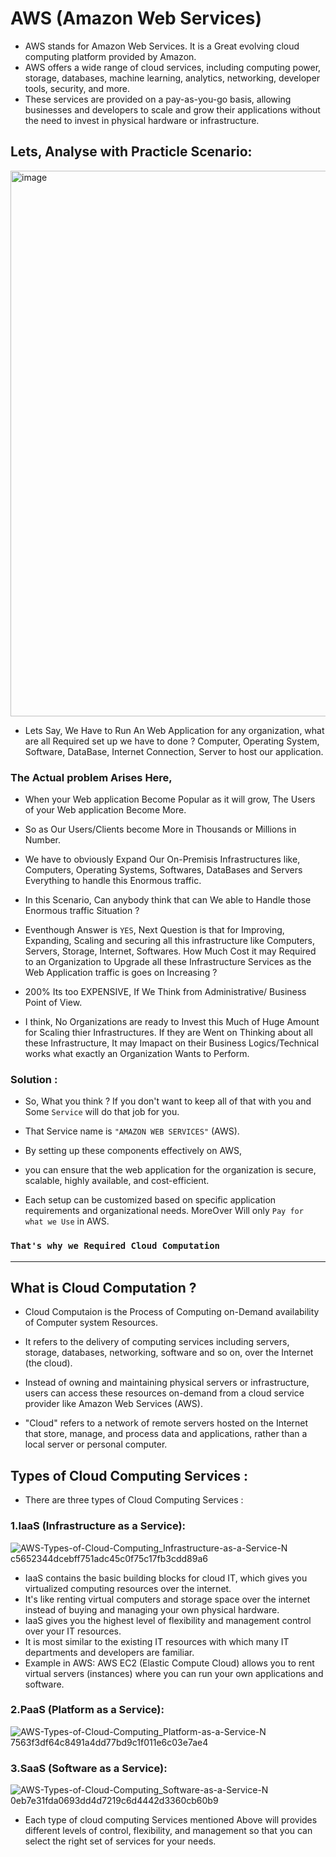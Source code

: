 # AWS (Amazon Web Services)
* AWS stands for Amazon Web Services. It is a Great evolving cloud computing platform provided by Amazon. 
* AWS offers a wide range of cloud services, including computing power, storage, databases, machine learning, analytics, networking, developer tools, security, and more. 
* These services are provided on a pay-as-you-go basis, allowing businesses and developers to scale and grow their applications without the need to invest in physical hardware or infrastructure.

## Lets, Analyse with Practicle Scenario:
<img width="873" alt="image" src="https://github.com/user-attachments/assets/77fe5875-386b-4446-a179-6856b544fee8">

* Lets Say, We Have to Run An Web Application for any organization, what are all Required set up we have to done ?
Computer, Operating System, Software, DataBase, Internet Connection, 
Server to host our application. 

### The Actual problem Arises Here,
* When your Web application Become Popular as it will grow, The Users of your Web application Become More.
* So as Our Users/Clients become More in Thousands or Millions in Number.
* We have to obviously Expand Our On-Premisis Infrastructures like, Computers, Operating Systems, Softwares, DataBases and Servers Everything to handle this Enormous traffic.
* In this Scenario, Can anybody think that can We able to Handle those Enormous traffic Situation ?
* Eventhough Answer is ```YES```, Next Question is that for Improving, Expanding, Scaling and securing all this infrastructure like Computers, Servers, Storage, Internet, Softwares. How Much Cost it may Required to an Organization to Upgrade all these Infrastructure Services as the Web Application traffic is goes on Increasing ?
* 200% Its too EXPENSIVE, If We Think from Administrative/ Business Point of View.
  
* I think, No Organizations are ready to Invest this Much of Huge Amount for Scaling thier Infrastructures. If they are Went on Thinking about all these Infrastructure, It may Imapact on their Business Logics/Technical works what exactly an Organization Wants to Perform.

### Solution :
  
* So, What you think ?
If you don't want to keep all of that with you and Some ```Service``` will do that job for you.

* That Service name is ```"AMAZON WEB SERVICES"``` (AWS).

* By setting up these components effectively on AWS,
* you can ensure that the web application for the organization is secure, scalable, highly available, and cost-efficient.
* Each setup can be customized based on specific application requirements and organizational needs. MoreOver Will only ```Pay for what we Use``` in AWS.

### ```That's why we Required Cloud Computation```

-------

## What is Cloud Computation ?
* Cloud Computaion is the Process of Computing on-Demand availability of Computer system Resources.
* It refers to the delivery of computing services including servers, storage, databases, networking, software and so on, over the Internet (the cloud).
* Instead of owning and maintaining physical servers or infrastructure, users can access these resources on-demand from a cloud service provider like Amazon Web Services (AWS).

* "Cloud" refers to a network of remote servers hosted on the Internet that store, manage, and process data and applications, rather than a local server or personal computer.


## Types of Cloud Computing Services :

* There are three types of Cloud Computing Services :
  
### 1.IaaS (Infrastructure as a Service): 

![AWS-Types-of-Cloud-Computing_Infrastructure-as-a-Service-N c5652344dcebff751adc45c0f75c17fb3cdd89a6](https://github.com/user-attachments/assets/53ebb4eb-3029-417f-829f-f6f86ef3e181)


* IaaS contains the basic building blocks for cloud IT, which gives you virtualized computing resources over the internet.
* It's like renting virtual computers and storage space over the internet instead of buying and managing your own physical hardware.
* IaaS gives you the highest level of flexibility and management control over your IT resources.
* It is most similar to the existing IT resources with which many IT departments and developers are familiar.
* Example in AWS: AWS EC2 (Elastic Compute Cloud) allows you to rent virtual servers (instances) where you can run your own applications and software.

  
### 2.PaaS (Platform as a Service):

![AWS-Types-of-Cloud-Computing_Platform-as-a-Service-N 7563f3df64c8491a4dd77bd9c1f011e6c03e7ae4](https://github.com/user-attachments/assets/84abd8f5-2fea-4bd0-ba04-e87420c41cc7)


### 3.SaaS (Software as a Service):

![AWS-Types-of-Cloud-Computing_Software-as-a-Service-N 0eb7e31fda0693dd4d7219c6d4442d3360cb60b9](https://github.com/user-attachments/assets/182e3e19-bcfa-497c-901f-e8eddbd76926)



* Each type of cloud computing Services mentioned Above will provides different levels of control, flexibility, and management so that you can select the right set of services for your needs.  

